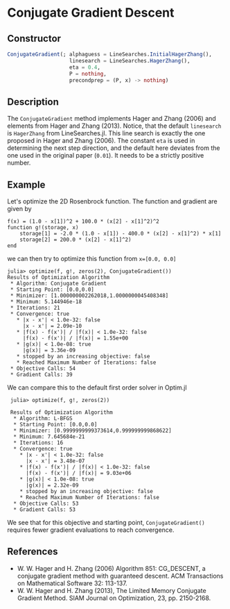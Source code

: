 # Conjugate Gradient Descent
## Constructor
```julia
ConjugateGradient(; alphaguess = LineSearches.InitialHagerZhang(),
                    linesearch = LineSearches.HagerZhang(),
                    eta = 0.4,
                    P = nothing,
                    precondprep = (P, x) -> nothing)
```

## Description
The `ConjugateGradient` method implements Hager and Zhang (2006) and elements from
Hager and Zhang (2013). Notice, that the default `linesearch` is `HagerZhang` from
LineSearches.jl. This line search is exactly the one proposed in Hager and Zhang (2006).
The constant ``eta`` is used in determining the next step direction, and the default
here deviates from the one used in the original paper (``0.01``). It needs to be
a strictly positive number.

## Example
Let's optimize the 2D Rosenbrock function. The function and gradient are given by
```
f(x) = (1.0 - x[1])^2 + 100.0 * (x[2] - x[1]^2)^2
function g!(storage, x)
    storage[1] = -2.0 * (1.0 - x[1]) - 400.0 * (x[2] - x[1]^2) * x[1]
    storage[2] = 200.0 * (x[2] - x[1]^2)
end
```
we can then try to optimize this function from `x=[0.0, 0.0]`
```
julia> optimize(f, g!, zeros(2), ConjugateGradient())
Results of Optimization Algorithm
 * Algorithm: Conjugate Gradient
 * Starting Point: [0.0,0.0]
 * Minimizer: [1.000000002262018,1.0000000045408348]
 * Minimum: 5.144946e-18
 * Iterations: 21
 * Convergence: true
   * |x - x'| < 1.0e-32: false
     |x - x'| = 2.09e-10
   * |f(x) - f(x')| / |f(x)| < 1.0e-32: false
     |f(x) - f(x')| / |f(x)| = 1.55e+00
   * |g(x)| < 1.0e-08: true
     |g(x)| = 3.36e-09
   * stopped by an increasing objective: false
   * Reached Maximum Number of Iterations: false
 * Objective Calls: 54
 * Gradient Calls: 39
```
We can compare this to the default first order solver in Optim.jl
```
 julia> optimize(f, g!, zeros(2))

 Results of Optimization Algorithm
  * Algorithm: L-BFGS
  * Starting Point: [0.0,0.0]
  * Minimizer: [0.9999999999373614,0.999999999868622]
  * Minimum: 7.645684e-21
  * Iterations: 16
  * Convergence: true
    * |x - x'| < 1.0e-32: false
      |x - x'| = 3.48e-07
    * |f(x) - f(x')| / |f(x)| < 1.0e-32: false
      |f(x) - f(x')| / |f(x)| = 9.03e+06
    * |g(x)| < 1.0e-08: true
      |g(x)| = 2.32e-09
    * stopped by an increasing objective: false
    * Reached Maximum Number of Iterations: false
  * Objective Calls: 53
  * Gradient Calls: 53
```
We see that for this objective and starting point, `ConjugateGradient()` requires
fewer gradient evaluations to reach convergence.

## References
- W. W. Hager and H. Zhang (2006) Algorithm 851: CG_DESCENT, a conjugate gradient method with guaranteed descent. ACM Transactions on Mathematical Software 32: 113-137.
- W. W. Hager and H. Zhang (2013), The Limited Memory Conjugate Gradient Method. SIAM Journal on Optimization, 23, pp. 2150-2168.
